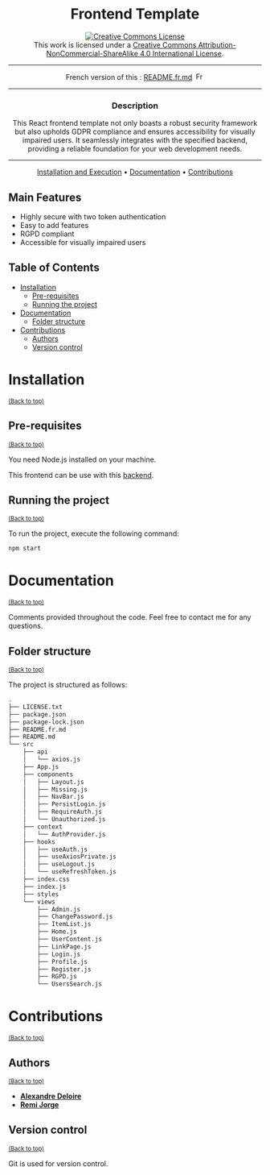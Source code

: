 <div align="center">

# Frontend Template

<a rel="license" href="http://creativecommons.org/licenses/by-nc-sa/4.0/"><img alt="Creative Commons License" style="border-width:0" src="https://i.creativecommons.org/l/by-nc-sa/4.0/88x31.png" /></a><br />This work is licensed under a <a rel="license" href="http://creativecommons.org/licenses/by-nc-sa/4.0/">Creative Commons Attribution-NonCommercial-ShareAlike 4.0 International License</a>.

---

French version of this : [README.fr.md](README.fr.md)
<a href="README.fr.md"><img src="https://upload.wikimedia.org/wikipedia/commons/thumb/c/c3/Flag_of_France.svg/1200px-Flag_of_France.svg.png" width="20" height="15" alt="French version"></a>

---

### **Description**

This React frontend template not only boasts a robust security framework but also upholds GDPR compliance and ensures accessibility for visually impaired users. It seamlessly integrates with the specified backend, providing a reliable foundation for your web development needs.

---

[Installation and Execution](#installation) •
[Documentation](#documentation) •
[Contributions](#contributions)

</div>


## Main Features

- Highly secure with two token authentication
- Easy to add features
- RGPD compliant
- Accessible for visually impaired users

## Table of Contents

- [Installation](#installation)
  - [Pre-requisites](#pre-requisites)
  - [Running the project](#running-the-project)
- [Documentation](#documentation)
  - [Folder structure](#folder-structure)
- [Contributions](#contributions)
  - [Authors](#authors)
  - [Version control](#version-control)

# Installation
<sup>[(Back to top)](#table-of-contents)</sup>

## Pre-requisites
<sup>[(Back to top)](#table-of-contents)</sup>

You need Node.js installed on your machine.

This frontend can be use with this [backend](https://github.com/alexdeloire/backend-template).

## Running the project
<sup>[(Back to top)](#table-of-contents)</sup>

To run the project, execute the following command:

```bash
npm start
```

# Documentation
<sup>[(Back to top)](#table-of-contents)</sup>

Comments provided throughout the code. Feel free to contact me for any questions.


## Folder structure
<sup>[(Back to top)](#table-of-contents)</sup>

The project is structured as follows:
```bash
.
├── LICENSE.txt
├── package.json
├── package-lock.json
├── README.fr.md
├── README.md
└── src
    ├── api
    │   └── axios.js
    ├── App.js
    ├── components
    │   ├── Layout.js
    │   ├── Missing.js
    │   ├── NavBar.js
    │   ├── PersistLogin.js
    │   ├── RequireAuth.js
    │   └── Unauthorized.js
    ├── context
    │   └── AuthProvider.js
    ├── hooks
    │   ├── useAuth.js
    │   ├── useAxiosPrivate.js
    │   ├── useLogout.js
    │   └── useRefreshToken.js
    ├── index.css
    ├── index.js
    ├── styles
    └── views
        ├── Admin.js
        ├── ChangePassword.js
        ├── ItemList.js
        ├── Home.js
        ├── UserContent.js
        ├── LinkPage.js
        ├── Login.js
        ├── Profile.js
        ├── Register.js
        ├── RGPD.js
        └── UsersSearch.js
```

# Contributions
<sup>[(Back to top)](#table-of-contents)</sup>

## Authors
<sup>[(Back to top)](#table-of-contents)</sup>

- [**Alexandre Deloire**](https://github.com/alexdeloire)
- [**Remi Jorge**](https://github.com/RemiJorge)

## Version control
<sup>[(Back to top)](#table-of-contents)</sup>

Git is used for version control.